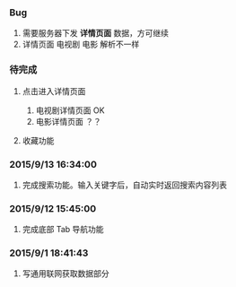 ### Bug
1. 需要服务器下发 **详情页面** 数据，方可继续
1. 详情页面 电视剧  电影 解析不一样


### 待完成
1. 点击进入详情页面
    1. 电视剧详情页面 OK
    2. 电影详情页面 ？？

2. 收藏功能

### 2015/9/13 16:34:00
1. 完成搜索功能。输入关键字后，自动实时返回搜索内容列表

### 2015/9/12 15:45:00
1. 完成底部 Tab 导航功能

### 2015/9/1 18:41:43
1. 写通用联网获取数据部分
